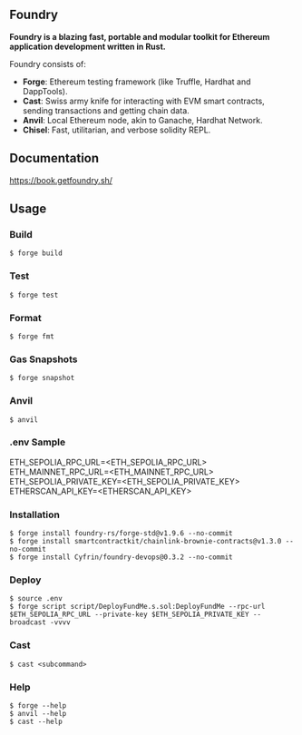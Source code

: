 ## Foundry

**Foundry is a blazing fast, portable and modular toolkit for Ethereum application development written in Rust.**

Foundry consists of:

-   **Forge**: Ethereum testing framework (like Truffle, Hardhat and DappTools).
-   **Cast**: Swiss army knife for interacting with EVM smart contracts, sending transactions and getting chain data.
-   **Anvil**: Local Ethereum node, akin to Ganache, Hardhat Network.
-   **Chisel**: Fast, utilitarian, and verbose solidity REPL.

## Documentation

https://book.getfoundry.sh/

## Usage

### Build

```shell
$ forge build
```

### Test

```shell
$ forge test
```

### Format

```shell
$ forge fmt
```

### Gas Snapshots

```shell
$ forge snapshot
```

### Anvil

```shell
$ anvil
```
### .env Sample
ETH_SEPOLIA_RPC_URL=<ETH_SEPOLIA_RPC_URL>
ETH_MAINNET_RPC_URL=<ETH_MAINNET_RPC_URL>
ETH_SEPOLIA_PRIVATE_KEY=<ETH_SEPOLIA_PRIVATE_KEY>
ETHERSCAN_API_KEY=<ETHERSCAN_API_KEY>

### Installation
```shell
$ forge install foundry-rs/forge-std@v1.9.6 --no-commit
$ forge install smartcontractkit/chainlink-brownie-contracts@v1.3.0 --no-commit
$ forge install Cyfrin/foundry-devops@0.3.2 --no-commit
```

### Deploy

```shell
$ source .env
$ forge script script/DeployFundMe.s.sol:DeployFundMe --rpc-url $ETH_SEPOLIA_RPC_URL --private-key $ETH_SEPOLIA_PRIVATE_KEY --broadcast -vvvv
```

### Cast

```shell
$ cast <subcommand>
```

### Help

```shell
$ forge --help
$ anvil --help
$ cast --help
```
